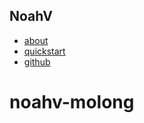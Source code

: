 ## NoahV
* [about](http://noahv.org/#/guide/about)
* [quickstart](http://noahv.org/#/guide/quickstart)
* [github](https://github.com/baidu/NoahV)
# noahv-molong
